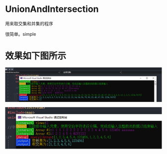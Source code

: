 # UnionAndIntersection
用来取交集和并集的程序

很简单。simple

# 效果如下图所示

![预览图_1](https://raw.githubusercontent.com/ZRY233/UnionAndIntersection/main/1.png)

![预览图_2](https://raw.githubusercontent.com/ZRY233/UnionAndIntersection/main/2.png "末尾2")
